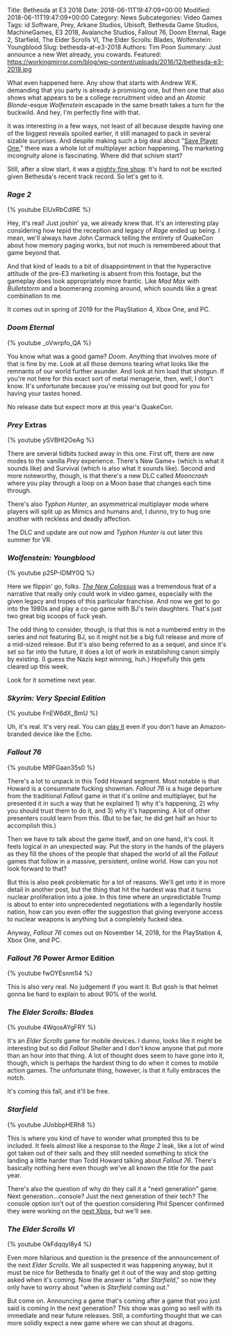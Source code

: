 Title: Bethesda at E3 2018
Date: 2018-06-11T19:47:09+00:00
Modified: 2018-06-11T19:47:09+00:00
Category: News
Subcategories: Video Games
Tags: id Software, Prey, Arkane Studios, Ubisoft, Bethesda Game Studios, MachineGames, E3 2018, Avalanche Studios, Fallout 76, Doom Eternal, Rage 2, Starfield, The Elder Scrolls VI, The Elder Scrolls: Blades, Wolfenstein: Youngblood
Slug: bethesda-at-e3-2018
Authors: Tim Poon
Summary: Just announce a new Wet already, you cowards.
Featured: https://workingmirror.com/blog/wp-content/uploads/2016/12/bethesda-e3-2018.jpg

What even happened here. Any show that starts with Andrew W.K. demanding that you party is already a promising one, but then one that also shows what appears to be a college recruitment video and an *Atomic Blonde*-esque *Wolfenstein* escapade in the same breath takes a turn for the buckwild. And hey, I'm perfectly fine with that.

It was interesting in a few ways, not least of all because despite having one of the biggest reveals spoiled earlier, it still managed to pack in several sizable surprises. And despite making such a big deal about "[Save Player One](https://bethesda.net/en/article/56dSIqRXXysEs8ueSkWO60/save-player-1)," there was a whole lot of multiplayer action happening. The marketing incongruity alone is fascinating. Where did that schism start?

Still, after a slow start, it was a [mighty fine show](https://www.youtube.com/watch?v=OxGorVTMDIU). It's hard to not be excited given Bethesda's recent track record. So let's get to it.

### *Rage 2*

{% youtube ElUxRbCdlRE %}

Hey, it's real! Just joshin' ya, we already knew that. It's an interesting play considering how tepid the reception and legacy of *Rage* ended up being. I mean, we'll always have John Carmack telling the entirety of QuakeCon about how memory paging works, but not much is remembered about that game beyond that.

And that kind of leads to a bit of disappointment in that the hyperactive attitude of the pre-E3 marketing is absent from this footage, but the gameplay does look appropriately more frantic. Like *Mad Max* with *Bulletstorm* and a boomerang zooming around, which sounds like a great combination to me.

It comes out in spring of 2019 for the PlayStation 4, Xbox One, and PC.

### *Doom Eternal*

{% youtube _oVwrpfo_QA %}

You know what was a good game? *Doom*. Anything that involves more of that is fine by me. Look at all those demons tearing what looks like the remnants of our world further asunder. And look at him load that shotgun. If you're not here for this exact sort of metal menagerie, then, well, I don't know. It's unfortunate because you're missing out but good for you for having your tastes honed.

No release date but expect more at this year's QuakeCon.

### *Prey* Extras

{% youtube ySVBHI2OeAg %}

There are several tidbits tucked away in this one. First off, there are new modes to the vanilla *Prey* experience. There's New Game+ (which is what it sounds like) and Survival (which is also what it sounds like). Second and more noteworthy, though, is that there's a new DLC called *Mooncrash* where you play through a loop on a Moon base that changes each time through.

There's also *Typhon Hunter*, an asymmetrical multiplayer mode where players will split up as Mimics and humans and, I dunno, try to hug one another with reckless and deadly affection.

The DLC and update are out now and *Typhon Hunter* is out later this summer for VR.

### *Wolfenstein: Youngblood*

{% youtube p25P-IDMY0Q %}

Here we flippin' go, folks. [*The New Colossus*](https://workingmirror.com/2017/12/29/game-of-the-year-5-wolfenstein-ii-the-new-colossus/) was a tremendous feat of a narrative that really only could work in video games, especially with the given legacy and tropes of this particular franchise. And now we get to go into the 1980s and play a co-op game with BJ's twin daughters. That's just two great big scoops of fuck yeah.

The odd thing to consider, though, is that this is not a numbered entry in the series and not featuring BJ, so it might not be a big full release and more of a mid-sized release. But it's also being referred to as a sequel, and since it's set so far into the future, it does a lot of work in establishing canon simply by existing. (I guess the Nazis kept winning, huh.) Hopefully this gets cleared up this week.

Look for it sometime next year.

### *Skyrim: Very Special Edition*

{% youtube FnEW6dX_BmU %}

Uh, it's real. It's very real. You can [play it](https://www.polygon.com/e3/2018/6/11/17448080/skyrim-alexa-iphone-android-how-to-play) even if you don't have an Amazon-branded device like the Echo.

### *Fallout 76*

{% youtube M9FGaan35s0 %}

There's a lot to unpack in this Todd Howard segment. Most notable is that Howard is a consummate fucking showman. *Fallout 76* is a huge departure from the traditional *Fallout* game in that it's online and multiplayer, but he presented it in such a way that he explained 1) why it's happening, 2) why you should trust them to do it, and 3) why it's happening. A lot of other presenters could learn from this. (But to be fair, he did get half an hour to accomplish this.)

Then we have to talk about the game itself, and on one hand, it's cool. It feels logical in an unexpected way. Put the story in the hands of the players as they fill the shoes of the people that shaped the world of all the *Fallout* games that follow in a massive, persistent, online world. How can you not look forward to that?

But this is also peak problematic for a lot of reasons. We'll get into it in more detail in another post, but the thing that hit the hardest was that it turns nuclear proliferation into a joke. In this time where an unpredictable Trump is about to enter into unprecedented negotiations with a legendarily hostile nation, how can you even offer the suggestion that giving everyone access to nuclear weapons is anything but a completely fucked idea.

Anyway, *Fallout 76* comes out on November 14, 2018, for the PlayStation 4, Xbox One, and PC.

### *Fallout 76* Power Armor Edition

{% youtube fwOYEsnm1i4 %}

This is also very real. No judgement if you want it. But gosh is that helmet gonna be hard to explain to about 90% of the world.

### *The Elder Scrolls: Blades*

{% youtube 4WqosAYgFRY %}

It's an *Elder Scrolls* game for mobile devices. I dunno, looks like it might be interesting but so did *Fallout Shelter* and I don't know anyone that put more than an hour into that thing. A lot of thought does seem to have gone into it, though, which is perhaps the hardest thing to do when it comes to mobile action games. The unfortunate thing, however, is that it fully embraces the notch.

It's coming this fall, and it'll be free.

### *Starfield*

{% youtube JUobbpHERh8 %}

This is where you kind of have to wonder what prompted this to be included. It feels almost like a response to the *Rage 2* leak, like a lot of wind got taken out of their sails and they still needed something to stick the landing a little harder than Todd Howard talking about *Fallout 76*. There's basically nothing here even though we've all known the title for the past year.

There's also the question of why do they call it a "next generation" game. Next generation...console? Just the next generation of their tech? The console option isn't out of the question considering Phil Spencer confirmed they were working on the [next Xbox](https://workingmirror.com/2018/06/11/xbox-at-e3-2018/), but we'll see.

### *The Elder Scrolls VI*

{% youtube OkFdqqyI8y4 %}

Even more hilarious and question is the presence of the announcement of the next *Elder Scrolls*. We all suspected it was happening anyway, but it must be nice for Bethesda to finally get it out of the way and stop getting asked when it's coming. Now the answer is "after *Starfield*," so now they only have to worry about "when is *Starfield* coming out."

But come on. Announcing a game that's coming after a game that you just said is coming in the next generation? This show was going so well with its immediate and near future releases. Still, a comforting thought that we can more solidly expect a new game where we can shout at dragons.
